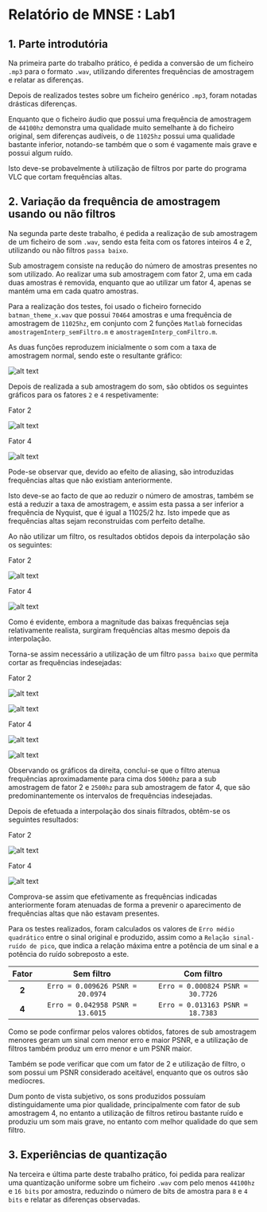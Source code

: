# Relatório de MNSE : Lab1

## 1. Parte introdutória

Na primeira parte do trabalho prático, é pedida a conversão de um ficheiro `.mp3` para o formato `.wav`, utilizando diferentes frequências de amostragem e relatar as diferenças.

Depois de realizados testes sobre um ficheiro genérico `.mp3`, foram notadas drásticas diferenças.

Enquanto que o ficheiro áudio que possui uma frequência de amostragem de `44100hz` demonstra uma qualidade muito semelhante à do ficheiro original, sem diferenças audíveis, o de `11025hz` possui uma qualidade bastante inferior, notando-se também que o som é vagamente mais grave e possui algum ruído.

Isto deve-se probavelmente à utilização de filtros por parte do programa VLC que cortam frequências altas.

## 2. Variação da frequência de amostragem usando ou não filtros

Na segunda parte deste trabalho, é pedida a realização de sub amostragem de um ficheiro de som `.wav`, sendo esta feita com os fatores inteiros 4 e 2, utilizando ou não filtros `passa baixo`.

Sub amostragem consiste na redução do número de amostras presentes no som utilizado. Ao realizar uma sub amostragem com fator 2, uma em cada duas amostras é removida, enquanto que ao utilizar um fator 4, apenas se mantém uma em cada quatro amostras.

Para a realização dos testes, foi usado o ficheiro fornecido `batman_theme_x.wav` que possui `70464` amostras e uma frequência de amostragem de `11025hz`, em conjunto com 2 funções `Matlab` fornecidas `amostragemInterp_semFiltro.m` e `amostragemInterp_comFiltro.m`.

As duas funções reproduzem inicialmente o som com a taxa de amostragem normal, sendo este o resultante gráfico:

![alt text](nofilter4\1c364f7ec50da941afaf4f1de7d8d5ea.png)

Depois de realizada a sub amostragem do som, são obtidos os seguintes gráficos para os fatores `2` e `4` respetivamente:

Fator 2

![alt text](nofilter2\c35ed5552e079b78116896e34404ee06.png)

Fator 4

![alt text](nofilter4\d280ad776363626c15eeafe0533d02d5.png)

Pode-se observar que, devido ao efeito de aliasing, são introduzidas frequências altas que não existiam anteriormente.

Isto deve-se ao facto de que ao reduzir o número de  amostras, também se está a reduzir a taxa de amostragem, e assim esta passa a ser inferior a frequência de Nyquist, que é igual a 11025/2 hz. Isto impede que as frequências altas sejam reconstruidas com perfeito detalhe.

Ao não utilizar um filtro, os resultados obtidos depois da interpolação são os seguintes:

Fator 2

![alt text](nofilter2\9c2d8fd85250e059bef935345be195fe.png)

Fator 4

![alt text](nofilter4\5412a0ee2e0b0ac4be722ea34a9609be.png)

Como é evidente, embora a magnitude das baixas frequências seja relativamente realista, surgiram frequências altas mesmo depois da interpolação.

Torna-se assim necessário a utilização de um filtro `passa baixo` que permita cortar as frequências indesejadas:

Fator 2


![alt text](filter2\e4d1c32bdf4266485ed5d2e9014990c6.png)

![alt text](filter2\1a6f71e0ae7a5a075bae39dd54145b2a.png)

Fator 4

![alt text](filter4\235f06bfae815f542e595ad6856e45b5.png)

![alt text](filter4\fa3d65ee1267e0861d46d88f07d529c4.png)

Observando os gráficos da direita, conclui-se que o filtro atenua frequências aproximadamente para cima dos `5000hz` para a sub amostragem de fator 2 e `2500hz` para sub amostragem de fator 4, que são predominantemente os intervalos de frequências indesejadas.

Depois de efetuada a interpolação dos sinais filtrados, obtêm-se os seguintes resultados:

Fator 2

![alt text](filter2\923e1c8eb8abb9dcc18fd9070638387b.png)

Fator 4

![alt text](filter4\a059a12f126ae764a3382957aeb0b688.png)

Comprova-se assim que efetivamente as frequências indicadas anteriormente foram atenuadas de forma a prevenir o aparecimento de frequências altas que não estavam presentes.

Para os testes realizados, foram calculados os valores de `Erro médio quadrático` entre o sinal original e produzido, assim como a `Relação sinal-ruído de pico`, que indica a relação máxima entre a potência de um sinal e a potência do ruído sobreposto a este.

|Fator|Sem filtro|Com filtro| 
|:-:|:-:|:-:|
|**2**|`Erro = 0.009626 PSNR = 20.0974`|`Erro = 0.000824 PSNR = 30.7726`|
|**4**|`Erro = 0.042958 PSNR = 13.6015`|`Erro = 0.013163 PSNR = 18.7383`|

Como se pode confirmar pelos valores obtidos, fatores de sub amostragem menores geram um sinal com menor erro e maior PSNR, e a utilização de filtros também produz um erro menor e um PSNR maior.

Também se pode verificar que com um fator de 2 e utilização de filtro, o som possui um PSNR considerado aceitável, enquanto que os outros são medíocres.

Dum ponto de vista subjetivo, os sons produzidos possuíam distinguidamente uma pior qualidade, principalmente com fator de sub amostragem 4, no entanto a utilização de filtros retirou bastante ruído e produziu um som mais grave, no entanto com melhor qualidade do que sem filtro.

## 3. Experiências de quantização

Na terceira e última parte deste trabalho prático, foi pedida para realizar uma quantização uniforme sobre um ficheiro `.wav` com pelo menos `44100hz` e `16 bits` por amostra, reduzindo o número de bits de amostra para `8` e `4 bits` e relatar as diferenças observadas.


